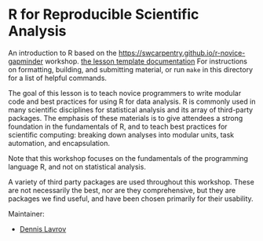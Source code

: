 R for Reproducible Scientific Analysis
======================================

An introduction to R based on the <https://swcarpentry.github.io/r-novice-gapminder> workshop.
[the lesson template documentation][lesson-example]
For instructions on formatting, building, and submitting material,
or run `make` in this directory for a list of helpful commands.

The goal of this lesson is to teach novice programmers to write modular code
and best practices for using R for data analysis. R is commonly used in many
scientific disciplines for statistical analysis and its array of third-party
packages. The emphasis of these materials is to give
attendees a strong foundation in the fundamentals of R, and to teach best
practices for scientific computing: breaking down analyses into modular units,
task automation, and encapsulation.

Note that this workshop focuses on the fundamentals of the programming
language R, and not on statistical analysis.

A variety of third party packages are used throughout this workshop. These
are not necessarily the best, nor are they comprehensive, but they are 
packages we find useful, and have been chosen primarily for their 
usability.

Maintainer:

* [Dennis Lavrov][dennis_lavrov]

[lesson-example]: https://swcarpentry.github.io/lesson-example
[dennis_lavrov]: http://www.eeob.iastate.edu/people/dennis-lavrov
